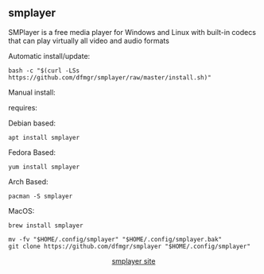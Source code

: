 ## smplayer  
  
SMPlayer is a free media player for Windows and Linux with built-in codecs that can play virtually all video and audio formats  
  
Automatic install/update:

```shell
bash -c "$(curl -LSs https://github.com/dfmgr/smplayer/raw/master/install.sh)"
```

Manual install:
  
requires:

Debian based:

```shell
apt install smplayer
```  

Fedora Based:

```shell
yum install smplayer
```  

Arch Based:

```shell
pacman -S smplayer
```  

MacOS:  

```shell
brew install smplayer
```
  
```shell
mv -fv "$HOME/.config/smplayer" "$HOME/.config/smplayer.bak"
git clone https://github.com/dfmgr/smplayer "$HOME/.config/smplayer"
```
  
<p align=center>
  <a href="https://www.smplayer.info" target="_blank" rel="noopener noreferrer">smplayer site</a>
</p>  
